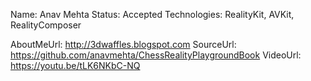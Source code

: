 Name: Anav Mehta
Status: Accepted
Technologies: RealityKit, AVKit, RealityComposer

AboutMeUrl: http://3dwaffles.blogspot.com
SourceUrl: https://github.com/anavmehta/ChessRealityPlaygroundBook
VideoUrl: https://youtu.be/tLK6NKbC-NQ

<!---
EXAMPLE
Name: John Appleseed
Status: Submitted <or> Winner <or> Distinguished <or> Rejected
Technologies: SwiftUI, RealityKit, CoreGraphic

AboutMeUrl: https://linkedin.com/in/johnappleseed
SourceUrl: https://github.com/johnappleseed/wwdc2025
VideoUrl: https://youtu.be/ABCDE123456
-->
